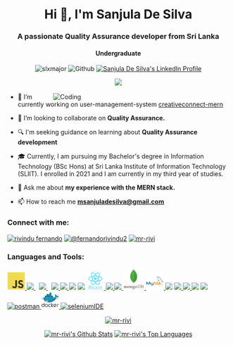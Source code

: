 <h1 align="center">Hi 👋, I'm Sanjula De Silva</h1>
<h3 align="center">A passionate Quality Assurance developer from Sri Lanka</h3>
<h4 align="center">Undergraduate</h4>

<p align="center"> <img src="https://komarev.com/ghpvc/?username=slxmajor&label=Profile%20views&color=0e75b6&style=flat" alt="slxmajor" />
<img src="https://img.shields.io/github/followers/slxmajor?label=Follow&style=social" alt="Github" />
<a href="https://www.linkedin.com/in/sanjula-de-silva-140316212/">    
  <img src="https://img.shields.io/badge/-Sanjula_De_Silva-blue?style=flat-square&logo=Linkedin&logoColor=white&link=https://www.linkedin.com/in/sanjula-de-silva-140316212/" alt="Sanjula De Silva's LinkedIn Profile" />
</a>
</p>

<p align="center">
    <img src="https://readme-typing-svg.herokuapp.com?color=fff&width=480&height=65&lines=Welcome+To+My+Profile+.+.+.+.;+.+.+.&center=true"></a>  
</p>
<img align="right" alt="Coding" width="400" src="https://cdn.dribbble.com/users/1162077/screenshots/3848914/programmer.gif">

- 🔭 I’m currently working on user-management-system [creativeconnect-mern](https://github.com/Mr-RiVi/creativeconnect-mern)

- 👯 I’m looking to collaborate on **Quality Assurance.**

- 🔍 I'm seeking guidance on learning about **Quality Assurance development**

- 🎓 Currently, I am pursuing my Bachelor's degree in Information Technology (BSc Hons) at Sri Lanka Institute of Information Technology (SLIIT). I enrolled in 2021 and I am currently in my third year of studies.

- 💬 Ask me about **my experience with the MERN stack.**

- 📫 How to reach me **msanjuladesilva@gmail.com** 

<h3 align="left">Connect with me:</h3>
<p align="left">
<a href="https://www.linkedin.com/in/sanjula-de-silva-140316212/" target="blank"><img align="center" src="https://raw.githubusercontent.com/rahuldkjain/github-profile-readme-generator/master/src/images/icons/Social/linked-in-alt.svg" alt="rivindu fernando" height="30" width="40" /></a>
<a href="https://www.hackerrank.com/fernandorivindu2" target="blank"><img align="center" src="https://raw.githubusercontent.com/rahuldkjain/github-profile-readme-generator/master/src/images/icons/Social/hackerrank.svg" alt="@fernandorivindu2" height="30" width="40" /></a>
<a href="https://www.leetcode.com/mr-rivi" target="blank"><img align="center" src="https://raw.githubusercontent.com/rahuldkjain/github-profile-readme-generator/master/src/images/icons/Social/leet-code.svg" alt="mr-rivi" height="30" width="40" /></a>
</p>


<!-- Language and Tools -->
<h3 align="left">Languages and Tools:</h3>
<p align="left">
    <a href="https://developer.mozilla.org/en-US/docs/Web/JavaScript" target="_blank" rel="noreferrer"> 
    <img src="https://raw.githubusercontent.com/devicons/devicon/master/icons/javascript/javascript-original.svg" alt="javascript" width="40" height="40"/> 
    </a>  
    <a style="padding-right:8px;" href="https://nodejs.org" target="_blank"> 
	<img src="https://img.icons8.com/color/48/000000/nodejs.png"/> </a> 
    <a style="padding-right:8px;" href="https://expressjs.com/" target="_blank"> 
    <img src="https://img.icons8.com/color/48/000000/express.png"/> </a>
    <a href="https://www.java.com" target="_blank"> 
	<img src="https://img.icons8.com/color/48/000000/java-coffee-cup-logo.png"/> </a>
    <a href="https://www.python.org" target="_blank"> 
	<img src="https://img.icons8.com/color/48/000000/python.png"/> </a> 
    <a href="https://www.w3schools.in/c-tutorial/" target="_blank"> 
	<img src="https://img.icons8.com/color/48/000000/c-programming.png"/></a>
    <a href="https://www.w3schools.com/CPP/default.asp" target="_blank"> 
	<img src="https://img.icons8.com/color/48/000000/c-plus-plus-logo.png"/></a>    
<!--    <br/> -->
    <a href="https://reactjs.org/" target="_blank" rel="noreferrer"> 
    <img src="https://raw.githubusercontent.com/devicons/devicon/master/icons/react/react-original-wordmark.svg" alt="react" width="40" height="40"/> 
    </a> 
    <a href="https://www.w3.org/html/" target="_blank"> 
	<img src="https://img.icons8.com/color/48/000000/html-5.png"/> </a> 
    <a href="https://www.w3schools.com/css/" target="_blank"> 
	<img src="https://img.icons8.com/color/48/000000/css3.png"/> </a> 
<!--    <br/> -->
    <a href="https://www.mongodb.com/" target="_blank"> 
	<img src="https://raw.githubusercontent.com/devicons/devicon/master/icons/mongodb/mongodb-original-wordmark.svg" alt="mongodb" width="48" height="48"/>     </a>
    <a href="https://www.mysql.com/" target="_blank" rel="noreferrer"> 
    <img src="https://raw.githubusercontent.com/devicons/devicon/master/icons/mysql/mysql-original-wordmark.svg" alt="mysql" width="40" height="40"/> 
    </a> 
	<img src="https://img.icons8.com/color/48/000000/firebase.png"/> </a> 
<!--    <br/> -->
    <a href="https://developer.android.com/" target="_blank"> 
	<img src="https://img.icons8.com/color/48/000000/android-studio--v2.png"/> </a>
    <a href="https://git-scm.com/" target="_blank"> 
	<img src="https://img.icons8.com/color/48/000000/git.png"/> </a> 
    <a href="https://code.visualstudio.com/download" target="_blank"> 
	<img src="https://img.icons8.com/color/48/000000/visual-studio-code-2019.png"/></a>
    <a style="padding-right:8px;" href="https://www.jetbrains.com/idea/" target="_blank"> 
    <img src="https://img.icons8.com/color/48/000000/intellij-idea.png"/></a>
    <a href="https://postman.com" target="_blank"> 
	<img src="https://www.vectorlogo.zone/logos/getpostman/getpostman-icon.svg" alt="postman" width="45" height="45"/> </a> 
    <a href="https://www.docker.com/" target="_blank" rel="noreferrer"> 
    <img src="https://raw.githubusercontent.com/devicons/devicon/master/icons/docker/docker-original-wordmark.svg" alt="docker" width="40" height="40"/> 
    </a> 
    <a href="https://www.selenium.dev/selenium-ide/" target="_blank" rel="noreferrer"> 
    <img src="https://img.icons8.com/color/48/000000/selenium-test-automation.png" alt="seleniumIDE" width="40" height="40"/> 
    </a>
</p>


<!-- most used language, streak, github stats charts -->
<p align="center">
    <a href="https://github.com/mr-rivi/github-readme-stats"> 
        <img align="center" src="https://github-readme-streak-stats.herokuapp.com/?user=mr-rivi&theme=tokyonight" alt="mr-rivi" />
    </a>
</p>
    
 <p align="center">
   <a href="https://github.com/mr-rivi/github-readme-stats"><img alt="mr-rivi's Github Stats" src="https://github-readme-stats.vercel.app/api?username=mr-rivi&show_icons=true&count_private=true&theme=tokyonight&hide_border=true" /></a>
  <a href="https://github.com/mr-rivi/github-readme-stats"><img alt="mr-rivi's Top Languages" src="https://github-readme-stats.vercel.app/api/top-langs/?username=mr-rivi&langs_count=8&count_private=true&layout=compact&theme=tokyonight&hide_border=true""/></a>
</p>

